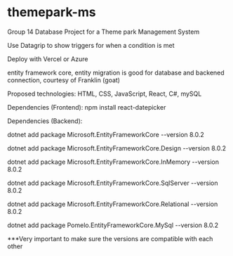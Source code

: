 # themepark-ms
Group 14 Database Project for a Theme park Management System

Use Datagrip to show triggers for when a condition is met

Deploy with Vercel or Azure

entity framework core, entity migration is good for database and backened connection, courtesy of Franklin (goat)

Proposed technologies:
HTML, CSS, JavaScript, React,
C#, mySQL

Dependencies (Frontend):
npm install react-datepicker

Dependencies (Backend):

dotnet add package Microsoft.EntityFrameworkCore --version 8.0.2

dotnet add package Microsoft.EntityFrameworkCore.Design --version 8.0.2

dotnet add package Microsoft.EntityFrameworkCore.InMemory --version 8.0.2

dotnet add package Microsoft.EntityFrameworkCore.SqlServer --version 8.0.2

dotnet add package Microsoft.EntityFrameworkCore.Relational --version 8.0.2

dotnet add package Pomelo.EntityFrameworkCore.MySql --version 8.0.2

***Very important to make sure the versions are compatible with each other
